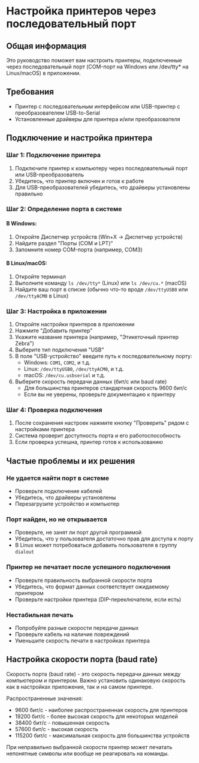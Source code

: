 # Настройка принтеров через последовательный порт

## Общая информация

Это руководство поможет вам настроить принтеры, подключенные через последовательный порт (COM-порт на Windows или /dev/tty* на Linux/macOS) в приложении.

## Требования

- Принтер с последовательным интерфейсом или USB-принтер с преобразователем USB-to-Serial
- Установленные драйверы для принтера и/или преобразователя

## Подключение и настройка принтера

### Шаг 1: Подключение принтера

1. Подключите принтер к компьютеру через последовательный порт или USB-преобразователь
2. Убедитесь, что принтер включен и готов к работе
3. Для USB-преобразователей убедитесь, что драйверы установлены правильно

### Шаг 2: Определение порта в системе

#### В Windows:
1. Откройте Диспетчер устройств (Win+X → Диспетчер устройств)
2. Найдите раздел "Порты (COM и LPT)"
3. Запомните номер COM-порта (например, COM3)

#### В Linux/macOS:
1. Откройте терминал
2. Выполните команду `ls /dev/tty*` (Linux) или `ls /dev/cu.*` (macOS)
3. Найдите ваш порт в списке (обычно что-то вроде `/dev/ttyUSB0` или `/dev/ttyACM0` в Linux)

### Шаг 3: Настройка в приложении

1. Откройте настройки принтеров в приложении
2. Нажмите "Добавить принтер"
3. Укажите название принтера (например, "Этикеточный принтер Zebra")
4. Выберите тип подключения "USB"
5. В поле "USB-устройство" введите путь к последовательному порту:
   - Windows: `COM1`, `COM2`, и т.д.
   - Linux: `/dev/ttyUSB0`, `/dev/ttyACM0`, и т.д.
   - macOS: `/dev/cu.usbserial` и т.д.
6. Выберите скорость передачи данных (бит/с или baud rate)
   - Для большинства принтеров стандартная скорость 9600 бит/с
   - Если вы не уверены, проверьте документацию к принтеру

### Шаг 4: Проверка подключения

1. После сохранения настроек нажмите кнопку "Проверить" рядом с настройками принтера
2. Система проверит доступность порта и его работоспособность
3. Если проверка успешна, принтер готов к использованию

## Частые проблемы и их решения

### Не удается найти порт в системе
- Проверьте подключение кабелей
- Убедитесь, что драйверы установлены
- Перезагрузите устройство и компьютер

### Порт найден, но не открывается
- Проверьте, не занят ли порт другой программой
- Убедитесь, что у пользователя достаточно прав для доступа к порту
- В Linux может потребоваться добавить пользователя в группу `dialout`

### Принтер не печатает после успешного подключения
- Проверьте правильность выбранной скорости порта
- Убедитесь, что формат данных соответствует ожидаемому принтером
- Проверьте настройки принтера (DIP-переключатели, если есть)

### Нестабильная печать
- Попробуйте разные скорости передачи данных
- Проверьте кабель на наличие повреждений
- Уменьшите скорость печати в настройках принтера

## Настройка скорости порта (baud rate)

Скорость порта (baud rate) - это скорость передачи данных между компьютером и принтером. 
Важно установить одинаковую скорость как в настройках приложения, так и на самом принтере.

Распространенные значения:
- 9600 бит/с - наиболее распространенная скорость для принтеров
- 19200 бит/с - более высокая скорость для некоторых моделей
- 38400 бит/с - повышенная скорость
- 57600 бит/с - высокая скорость
- 115200 бит/с - максимальная скорость для большинства устройств

При неправильно выбранной скорости принтер может печатать непонятные символы или вообще не реагировать на команды.
